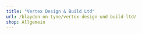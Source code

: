 ```yaml
---
title: "Vertex Design & Build Ltd"
url: /blaydon-on-tyne/vertex-design-und-build-ltd/
shop: Allgemein
---
```

